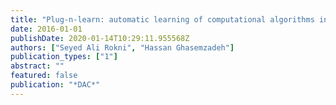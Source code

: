 ```yaml
---
title: "Plug-n-learn: automatic learning of computational algorithms in human-centered internet-of-things applications"
date: 2016-01-01
publishDate: 2020-01-14T10:29:11.955568Z
authors: ["Seyed Ali Rokni", "Hassan Ghasemzadeh"]
publication_types: ["1"]
abstract: ""
featured: false
publication: "*DAC*"
---
```


